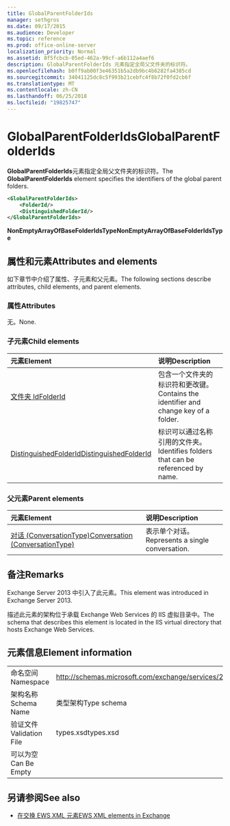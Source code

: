 ```yaml
---
title: GlobalParentFolderIds
manager: sethgros
ms.date: 09/17/2015
ms.audience: Developer
ms.topic: reference
ms.prod: office-online-server
localization_priority: Normal
ms.assetid: 8f5fcbcb-05ed-462a-99cf-a6b112a4aef6
description: GlobalParentFolderIds 元素指定全局父文件夹的标识符。
ms.openlocfilehash: b0ff9ab00f3e46351b5a2db9bc4b6282fa4385cd
ms.sourcegitcommit: 34041125dc8c5f993b21cebfc4f8b72f0fd2cb6f
ms.translationtype: MT
ms.contentlocale: zh-CN
ms.lasthandoff: 06/25/2018
ms.locfileid: "19825747"
---
```

# <a name="globalparentfolderids"></a><span data-ttu-id="48e9e-103">GlobalParentFolderIds</span><span class="sxs-lookup"><span data-stu-id="48e9e-103">GlobalParentFolderIds</span></span>

<span data-ttu-id="48e9e-104">**GlobalParentFolderIds**元素指定全局父文件夹的标识符。</span><span class="sxs-lookup"><span data-stu-id="48e9e-104">The **GlobalParentFolderIds** element specifies the identifiers of the global parent folders.</span></span> 
  
```XML
<GlobalParentFolderIds>
    <FolderId/>
    <DistinguishedFolderId/>
</GlobalParentFolderIds>
```

 <span data-ttu-id="48e9e-105">**NonEmptyArrayOfBaseFolderIdsType**</span><span class="sxs-lookup"><span data-stu-id="48e9e-105">**NonEmptyArrayOfBaseFolderIdsType**</span></span>
## <a name="attributes-and-elements"></a><span data-ttu-id="48e9e-106">属性和元素</span><span class="sxs-lookup"><span data-stu-id="48e9e-106">Attributes and elements</span></span>

<span data-ttu-id="48e9e-107">如下章节中介绍了属性、子元素和父元素。</span><span class="sxs-lookup"><span data-stu-id="48e9e-107">The following sections describe attributes, child elements, and parent elements.</span></span>
  
### <a name="attributes"></a><span data-ttu-id="48e9e-108">属性</span><span class="sxs-lookup"><span data-stu-id="48e9e-108">Attributes</span></span>

<span data-ttu-id="48e9e-109">无。</span><span class="sxs-lookup"><span data-stu-id="48e9e-109">None.</span></span>
  
### <a name="child-elements"></a><span data-ttu-id="48e9e-110">子元素</span><span class="sxs-lookup"><span data-stu-id="48e9e-110">Child elements</span></span>

|<span data-ttu-id="48e9e-111">**元素**</span><span class="sxs-lookup"><span data-stu-id="48e9e-111">**Element**</span></span>|<span data-ttu-id="48e9e-112">**说明**</span><span class="sxs-lookup"><span data-stu-id="48e9e-112">**Description**</span></span>|
|:-----|:-----|
|[<span data-ttu-id="48e9e-113">文件夹 Id</span><span class="sxs-lookup"><span data-stu-id="48e9e-113">FolderId</span></span>](folderid.md) <br/> |<span data-ttu-id="48e9e-114">包含一个文件夹的标识符和更改键。</span><span class="sxs-lookup"><span data-stu-id="48e9e-114">Contains the identifier and change key of a folder.</span></span>  <br/> |
|[<span data-ttu-id="48e9e-115">DistinguishedFolderId</span><span class="sxs-lookup"><span data-stu-id="48e9e-115">DistinguishedFolderId</span></span>](distinguishedfolderid.md) <br/> |<span data-ttu-id="48e9e-116">标识可以通过名称引用的文件夹。</span><span class="sxs-lookup"><span data-stu-id="48e9e-116">Identifies folders that can be referenced by name.</span></span>  <br/> |
   
### <a name="parent-elements"></a><span data-ttu-id="48e9e-117">父元素</span><span class="sxs-lookup"><span data-stu-id="48e9e-117">Parent elements</span></span>

|<span data-ttu-id="48e9e-118">**元素**</span><span class="sxs-lookup"><span data-stu-id="48e9e-118">**Element**</span></span>|<span data-ttu-id="48e9e-119">**说明**</span><span class="sxs-lookup"><span data-stu-id="48e9e-119">**Description**</span></span>|
|:-----|:-----|
|[<span data-ttu-id="48e9e-120">对话 (ConversationType)</span><span class="sxs-lookup"><span data-stu-id="48e9e-120">Conversation (ConversationType)</span></span>](conversation-conversationtype.md) <br/> |<span data-ttu-id="48e9e-121">表示单个对话。</span><span class="sxs-lookup"><span data-stu-id="48e9e-121">Represents a single conversation.</span></span>  <br/> |
   
## <a name="remarks"></a><span data-ttu-id="48e9e-122">备注</span><span class="sxs-lookup"><span data-stu-id="48e9e-122">Remarks</span></span>

<span data-ttu-id="48e9e-123">Exchange Server 2013 中引入了此元素。</span><span class="sxs-lookup"><span data-stu-id="48e9e-123">This element was introduced in Exchange Server 2013.</span></span>
  
<span data-ttu-id="48e9e-124">描述此元素的架构位于承载 Exchange Web Services 的 IIS 虚拟目录中。</span><span class="sxs-lookup"><span data-stu-id="48e9e-124">The schema that describes this element is located in the IIS virtual directory that hosts Exchange Web Services.</span></span>
  
## <a name="element-information"></a><span data-ttu-id="48e9e-125">元素信息</span><span class="sxs-lookup"><span data-stu-id="48e9e-125">Element information</span></span>

|||
|:-----|:-----|
|<span data-ttu-id="48e9e-126">命名空间</span><span class="sxs-lookup"><span data-stu-id="48e9e-126">Namespace</span></span>  <br/> |http://schemas.microsoft.com/exchange/services/2006/types  <br/> |
|<span data-ttu-id="48e9e-127">架构名称</span><span class="sxs-lookup"><span data-stu-id="48e9e-127">Schema Name</span></span>  <br/> |<span data-ttu-id="48e9e-128">类型架构</span><span class="sxs-lookup"><span data-stu-id="48e9e-128">Type schema</span></span>  <br/> |
|<span data-ttu-id="48e9e-129">验证文件</span><span class="sxs-lookup"><span data-stu-id="48e9e-129">Validation File</span></span>  <br/> |<span data-ttu-id="48e9e-130">types.xsd</span><span class="sxs-lookup"><span data-stu-id="48e9e-130">types.xsd</span></span>  <br/> |
|<span data-ttu-id="48e9e-131">可以为空</span><span class="sxs-lookup"><span data-stu-id="48e9e-131">Can Be Empty</span></span>  <br/> ||
   
## <a name="see-also"></a><span data-ttu-id="48e9e-132">另请参阅</span><span class="sxs-lookup"><span data-stu-id="48e9e-132">See also</span></span>



- [<span data-ttu-id="48e9e-133">在交换 EWS XML 元素</span><span class="sxs-lookup"><span data-stu-id="48e9e-133">EWS XML elements in Exchange</span></span>](ews-xml-elements-in-exchange.md)

